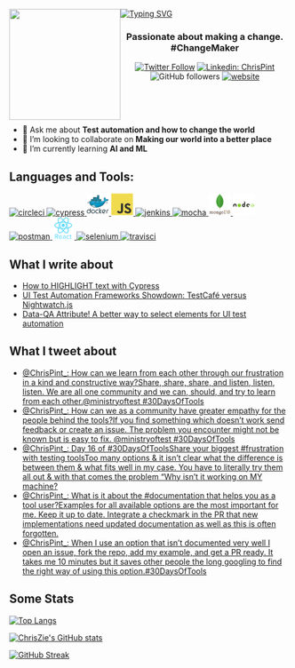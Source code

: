 <img align="left" width="200" height="200" src="https://github.com/ChrisZie/ChrisZie/blob/main/octochristine/octochristine.gif?raw=true"></a>

[![Typing SVG](https://readme-typing-svg.herokuapp.com?color=%2307181F&size=30&width=500&lines=Hello+%F0%9F%91%8B+%F0%9F%91%A9%E2%80%8D%2C+I'm+Christine)](https://git.io/typing-svg)
<h3 align="center">Passionate about making a change. #ChangeMaker</h3>
<div align="center">
  
[![Twitter Follow](https://img.shields.io/twitter/follow/ChrisPint_?label=Follow)](https://twitter.com/intent/follow?screen_name=ChrisPint_)
[![Linkedin: ChrisPint](https://img.shields.io/badge/-ChrisPint-blue?style=flat-square&logo=Linkedin&logoColor=white&link=https://www.linkedin.com/in/ChrisPint/)](https://www.linkedin.com/in/ChrisPint/)
![GitHub followers](https://img.shields.io/github/followers/ChrisPint?label=Follow&style=social)
[![website](https://img.shields.io/badge/Website-46a2f1.svg?&style=flat-square&logo=Google-Chrome&logoColor=white&link=https://chriszie.rocks/)](https://chriszie.rocks/)
  
</div>
<br><br><br>

- 💬 Ask me about **Test automation and how to change the world**
- 👯 I’m looking to collaborate on **Making our world into a better place**
- 🌱 I’m currently learning **AI and ML**

## Languages and Tools:

<p align="left"> <a href="https://circleci.com" target="_blank"> <img src="https://www.vectorlogo.zone/logos/circleci/circleci-icon.svg" alt="circleci" width="40" height="40"/> </a> <a href="https://www.cypress.io" target="_blank"> <img src="https://raw.githubusercontent.com/simple-icons/simple-icons/6e46ec1fc23b60c8fd0d2f2ff46db82e16dbd75f/icons/cypress.svg" alt="cypress" width="40" height="40"/> </a> <a href="https://www.docker.com/" target="_blank"> <img src="https://raw.githubusercontent.com/devicons/devicon/master/icons/docker/docker-original-wordmark.svg" alt="docker" width="40" height="40"/> </a> <a href="https://developer.mozilla.org/en-US/docs/Web/JavaScript" target="_blank"> <img src="https://raw.githubusercontent.com/devicons/devicon/master/icons/javascript/javascript-original.svg" alt="javascript" width="40" height="40"/> </a> <a href="https://www.jenkins.io" target="_blank"> <img src="https://www.vectorlogo.zone/logos/jenkins/jenkins-icon.svg" alt="jenkins" width="40" height="40"/> </a> <a href="https://mochajs.org" target="_blank"> <img src="https://www.vectorlogo.zone/logos/mochajs/mochajs-icon.svg" alt="mocha" width="40" height="40"/> </a> <a href="https://www.mongodb.com/" target="_blank"> <img src="https://raw.githubusercontent.com/devicons/devicon/master/icons/mongodb/mongodb-original-wordmark.svg" alt="mongodb" width="40" height="40"/> </a> <a href="https://nodejs.org" target="_blank"> <img src="https://raw.githubusercontent.com/devicons/devicon/master/icons/nodejs/nodejs-original-wordmark.svg" alt="nodejs" width="40" height="40"/> </a> <a href="https://postman.com" target="_blank"> <img src="https://www.vectorlogo.zone/logos/getpostman/getpostman-icon.svg" alt="postman" width="40" height="40"/> </a> <a href="https://reactjs.org/" target="_blank"> <img src="https://raw.githubusercontent.com/devicons/devicon/master/icons/react/react-original-wordmark.svg" alt="react" width="40" height="40"/> </a> <a href="https://www.selenium.dev" target="_blank"> <img src="https://raw.githubusercontent.com/detain/svg-logos/780f25886640cef088af994181646db2f6b1a3f8/svg/selenium-logo.svg" alt="selenium" width="40" height="40"/> </a> <a href="https://travis-ci.org" target="_blank"> <img src="https://www.vectorlogo.zone/logos/travis-ci/travis-ci-icon.svg" alt="travisci" width="40" height="40"/> </a> </p>

## What I write about

<!-- BLOG-POST-LIST:START -->
- [How to HIGHLIGHT text with Cypress](https://dev.to/chrispin/how-to-highlight-text-with-cypress-43do)
- [UI Test Automation Frameworks Showdown: TestCafé versus Nightwatch.js](https://dev.to/chrispin/ui-test-automation-frameworks-showdown-testcafe-versus-nightwatch-js-2e8h)
- [Data-QA Attribute! A better way to select elements for UI test automation](https://dev.to/chrispin/data-qa-attribute-a-better-way-to-select-elements-for-ui-test-automation-48lm)
<!-- BLOG-POST-LIST:END -->

## What I tweet about

<!-- TWITTER:START -->
- [@ChrisPint_: How can we learn from each other through our frustration in a kind and constructive way?Share, share, share, and listen, listen, listen. We are all one community and we can, should, and try to learn from each other.@ministryoftest #30DaysOfTools](https://rss.app/articles/cb4e791f6f6d729c074351566bd3a7c508111d6e3c37a0e8d1d28e1491b928d4f61eb1492ac7df6cf6a0697ade14079a67d76ce6c11b7e1c83)
- [@ChrisPint_: How can we as a community have greater empathy for the people behind the tools?If you find something which doesn’t work send feedback or create an issue. The problem you encounter might not be known but is easy to fix. @ministryoftest #30DaysOfTools](https://rss.app/articles/cb4e791f6f6d729c074351566bd3a7c508111d6e3c37a0e8d1d28e1491b928d4f61eb1492ac7df6cf6a0697ade14079763d561e8c213781589)
- [@ChrisPint_: Day 16 of #30DaysOfToolsShare your biggest #frustration with testing toolsToo many options &amp; it isn’t clear what the difference is between them &amp; what fits well in my case. You have to literally try them all out &amp; with that comes the problem “Why isn’t it working on MY machine?](https://rss.app/articles/cb4e791f6f6d729c074351566bd3a7c508111d6e3c37a0e8d1d28e1491b928d4f61eb1492ac7df6cf6a0697ade14079366d669e4c1157d128d)
- [@ChrisPint_: What is it about the #documentation that helps you as a tool user?Examples for all available options are the most important for me. Keep it up to date. Integrate a checkmark in the PR that new implementations need updated documentation as well as this is often forgotten.](https://rss.app/articles/cb4e791f6f6d729c074351566bd3a7c508111d6e3c37a0e8d1d28e1491b928d4f61eb1492ac7df6cf6a0697bd71d0c9762dd68e3c7157e108d)
- [@ChrisPint_: When I use an option that isn’t documented very well I open an issue, fork the repo, add my example, and get a PR ready. It takes me 10 minutes but it saves other people the long googling to find the right way of using this option.#30DaysOfTools](https://rss.app/articles/cb4e791f6f6d729c074351566bd3a7c508111d6e3c37a0e8d1d28e1491b928d4f61eb1492ac7df6cf6a0697bd71d0c9369d261e2cb117e178d)
<!-- TWITTER:END -->

## Some Stats

[![Top Langs](https://github-readme-stats.vercel.app/api/top-langs?username=ChrisPint&show_icons=true&locale=en&layout=compact)]()

[![ChrisZie's GitHub stats](https://github-readme-stats.vercel.app/api?username=ChrisPint&show_icons=true&locale=en)]()

[![GitHub Streak](https://github-readme-streak-stats.herokuapp.com?user=ChrisPint&theme=tokyonight_duo)]()
